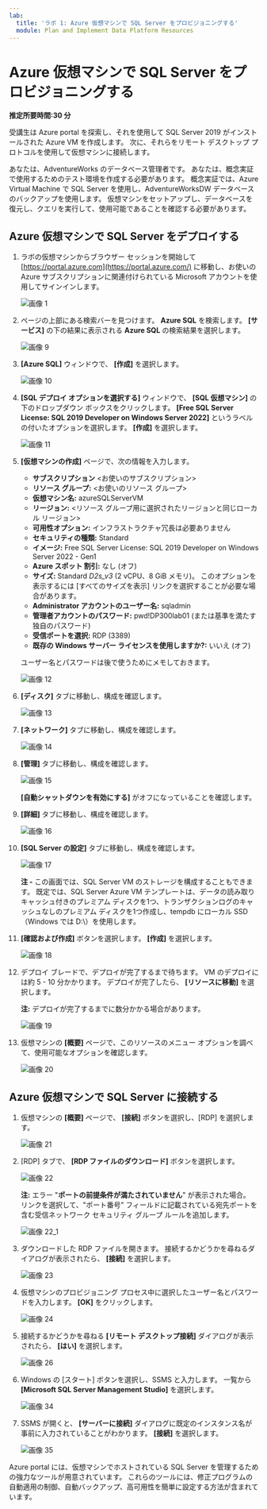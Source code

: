 ```yaml
---
lab:
  title: 'ラボ 1: Azure 仮想マシンで SQL Server をプロビジョニングする'
  module: Plan and Implement Data Platform Resources
---
```


# <a name="provision-a-sql-server-on-an-azure-virtual-machine"></a>Azure 仮想マシンで SQL Server をプロビジョニングする

**推定所要時間:30 分**

受講生は Azure portal を探索し、それを使用して SQL Server 2019 がインストールされた Azure VM を作成します。 次に、それらをリモート デスクトップ プロトコルを使用して仮想マシンに接続します。

あなたは、AdventureWorks のデータベース管理者です。 あなたは、概念実証で使用するためのテスト環境を作成する必要があります。 概念実証では、Azure Virtual Machine で SQL Server を使用し、AdventureWorksDW データベースのバックアップを使用します。 仮想マシンをセットアップし、データベースを復元し、クエリを実行して、使用可能であることを確認する必要があります。

## <a name="deploy-a-sql-server-on-an-azure-virtual-machine"></a>Azure 仮想マシンで SQL Server をデプロイする

1. ラボの仮想マシンからブラウザー セッションを開始して [https://portal.azure.com](https://portal.azure.com/) に移動し、お使いの Azure サブスクリプションに関連付けられている Microsoft アカウントを使用してサインインします。

    ![画像 1](../images/dp-300-module-01-lab-01.png)

1. ページの上部にある検索バーを見つけます。 **Azure SQL** を検索します。 **[サービス]** の下の結果に表示される **Azure SQL** の検索結果を選択します。

    ![画像 9](../images/dp-300-module-01-lab-09.png)

1. **[Azure SQL]** ウィンドウで、 **[作成]** を選択します。

    ![画像 10](../images/dp-300-module-01-lab-10.png)

1. **[SQL デプロイ オプションを選択する]** ウィンドウで、 **[SQL 仮想マシン]** の下のドロップダウン ボックスをクリックします。 **[Free SQL Server License: SQL 2019 Developer on Windows Server 2022]** というラベルの付いたオプションを選択します。 **[作成]** を選択します。

    ![画像 11](../images/dp-300-module-01-lab-11.png)

1. **[仮想マシンの作成]** ページで、次の情報を入力します。

    - **サブスクリプション** &lt;お使いのサブスクリプション&gt;
    - **リソース グループ:** &lt;お使いのリソース グループ&gt;
    - **仮想マシン名:** azureSQLServerVM
    - **リージョン:** &lt;リソース グループ用に選択されたリージョンと同じローカル リージョン&gt;
    - **可用性オプション:** インフラストラクチャ冗長は必要ありません
    - **セキュリティの種類:** Standard
    - **イメージ:** Free SQL Server License: SQL 2019 Developer on Windows Server 2022 - Gen1
    - **Azure スポット 割引:** なし (オフ)
    - **サイズ:** Standard *D2s_v3* (2 vCPU、8 GiB メモリ)。 このオプションを表示するには [すべてのサイズを表示] リンクを選択することが必要な場合があります。
    - **Administrator アカウントのユーザー名:** sqladmin
    - **管理者アカウントのパスワード:** pwd!DP300lab01 (または基準を満たす独自のパスワード)
    - **受信ポートを選択:** RDP (3389)
    - **既存の Windows サーバー ライセンスを使用しますか?:** いいえ (オフ)

    ユーザー名とパスワードは後で使うためにメモしておきます。

    ![画像 12](../images/dp-300-module-01-lab-12.png)

1. **[ディスク]** タブに移動し、構成を確認します。

    ![画像 13](../images/dp-300-module-01-lab-13.png)

1. **[ネットワーク]** タブに移動し、構成を確認します。

    ![画像 14](../images/dp-300-module-01-lab-14.png)

1. **[管理]** タブに移動し、構成を確認します。

    ![画像 15](../images/dp-300-module-01-lab-15.png)

    **[自動シャットダウンを有効にする]** がオフになっていることを確認します。

1. **[詳細]** タブに移動し、構成を確認します。

    ![画像 16](../images/dp-300-module-01-lab-16.png)

1. **[SQL Server の設定]** タブに移動し、構成を確認します。

    ![画像 17](../images/dp-300-module-01-lab-17.png)

    **注 -** この画面では、SQL Server VM のストレージを構成することもできます。 既定では、SQL Server Azure VM テンプレートは、データの読み取りキャッシュ付きのプレミアム ディスクを1つ、トランザクションログのキャッシュなしのプレミアム ディスクを1つ作成し、tempdb にローカル SSD（Windows では D:\）を使用します。

1. **[確認および作成]** ボタンを選択します。 **[作成]** を選択します。

    ![画像 18](../images/dp-300-module-01-lab-18.png)

1. デプロイ ブレードで、デプロイが完了するまで待ちます。 VM のデプロイには約 5 - 10 分かかります。 デプロイが完了したら、 **[リソースに移動]** を選択します。

    **注:** デプロイが完了するまでに数分かかる場合があります。

    ![画像 19](../images/dp-300-module-01-lab-19.png)

1. 仮想マシンの **[概要]** ページで、このリソースのメニュー オプションを調べて、使用可能なオプションを確認します。

    ![画像 20](../images/dp-300-module-01-lab-20.png)

## <a name="connect-to-sql-server-on-an-azure-virtual-machine"></a>Azure 仮想マシンで SQL Server に接続する

1. 仮想マシンの **[概要]** ページで、 **[接続]** ボタンを選択し、[RDP] を選択します。

    ![画像 21](../images/dp-300-module-01-lab-21.png)

1. [RDP] タブで、 **[RDP ファイルのダウンロード]** ボタンを選択します。

    ![画像 22](../images/dp-300-module-01-lab-22.png)

    **注:** エラー "**ポートの前提条件が満たされていません**" が表示された場合。 リンクを選択して、"ポート番号" フィールドに記載されている宛先ポートを含む受信ネットワーク セキュリティ グループ ルールを追加します。

    ![画像 22_1](../images/dp-300-module-01-lab-22_1.png)

1. ダウンロードした RDP ファイルを開きます。 接続するかどうかを尋ねるダイアログが表示されたら、 **[接続]** を選択します。

    ![画像 23](../images/dp-300-module-01-lab-23.png)

1. 仮想マシンのプロビジョニング プロセス中に選択したユーザー名とパスワードを入力します。 **[OK]** をクリックします。

    ![画像 24](../images/dp-300-module-01-lab-24.png)

1. 接続するかどうかを尋ねる **[リモート デスクトップ接続]** ダイアログが表示されたら、 **[はい]** を選択します。

    ![画像 26](../images/dp-300-module-01-lab-26.png)

1. Windows の [スタート] ボタンを選択し、SSMS と入力します。 一覧から **[Microsoft SQL Server Management Studio]** を選択します。  

    ![画像 34](../images/dp-300-module-01-lab-34.png)

1. SSMS が開くと、 **[サーバーに接続]** ダイアログに既定のインスタンス名が事前に入力されていることがわかります。 **[接続]** を選択します。

    ![画像 35](../images/dp-300-module-01-lab-35.png)

Azure portal には、仮想マシンでホストされている SQL Server を管理するための強力なツールが用意されています。 これらのツールには、修正プログラムの自動適用の制御、自動バックアップ、高可用性を簡単に設定する方法が含まれています。
